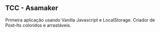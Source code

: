 ## TCC - Asamaker
Primeira aplicação usando Vanilla Javascript e LocalStorage.
Criador de Post-Its coloridos e arrastáveis.
